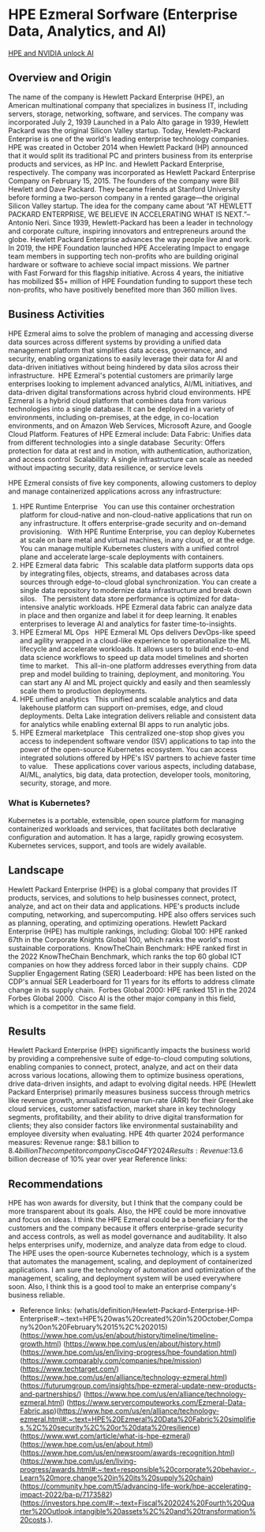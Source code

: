 # HPE Ezmeral Sorfware (Enterprise Data, Analytics, and AI)


[HPE and NVIDIA unlock AI](https://www.youtube.com/watch?v=TCsIAcd6aiw)


## Overview and Origin

The name of the company is Hewlett Packard Enterprise (HPE), an American multinational company that specializes in business IT, including servers, storage, networking, software, and services.
The company was incorporated July 2, 1939 Launched in a Palo Alto garage in 1939, Hewlett Packard was the original Silicon Valley startup. Today, Hewlett-Packard Enterprise is one of the world's leading enterprise technology companies. HPE was created in October 2014 when Hewlett Packard (HP) announced that it would split its traditional PC and printers business from its enterprise products and services, as HP Inc. and Hewlett Packard Enterprise, respectively. The company was incorporated as Hewlett Packard Enterprise Company on February 15, 2015. 
The founders of the company were Bill Hewlett and Dave Packard. They became friends at Stanford University before forming a two-person company in a rented garage—the original Silicon Valley startup. 
The idea for the company came about  “AT HEWLETT PACKARD ENTERPRISE, WE BELIEVE IN ACCELERATING WHAT IS NEXT.”– Antonio Neri. 
Since 1939, Hewlett-Packard has been a leader in technology and corporate culture, inspiring innovators and entrepreneurs around the globe.
Hewlett Packard Enterprise advances the way people live and work.
In 2019, the HPE Foundation launched HPE Accelerating Impact to engage team members in supporting tech non-profits who are building original hardware or software to achieve social impact missions. We partner with Fast Forward for this flagship initiative. Across 4 years, the initiative has mobilized $5+ million of HPE Foundation funding to support these tech non-profits, who have positively benefited more than 360 million lives.

## Business Activities

HPE Ezmeral aims to solve the problem of managing and accessing diverse data sources across different systems by providing a unified data management platform that simplifies data access, governance, and security, enabling organizations to easily leverage their data for AI and data-driven initiatives without being hindered by data silos across their infrastructure. 
HPE Ezmeral's potential customers are primarily large enterprises looking to implement advanced analytics, AI/ML initiatives, and data-driven digital transformations across hybrid cloud environments.
HPE Ezmeral is a hybrid cloud platform that combines data from various technologies into a single database. It can be deployed in a variety of environments, including on-premises, at the edge, in co-location environments, and on Amazon Web Services, Microsoft Azure, and Google Cloud Platform. Features of HPE Ezmeral include:
Data Fabric: Unifies data from different technologies into a single database 
Security: Offers protection for data at rest and in motion, with authentication, authorization, and access control 
Scalability: A single infrastructure can scale as needed without impacting security, data resilience, or service levels 

HPE Ezmeral consists of five key components, allowing customers to deploy and manage containerized applications across any infrastructure:  
1. HPE Runtime Enterprise  
You can use this container orchestration platform for cloud-native and non-cloud-native applications that run on any infrastructure. It offers enterprise-grade security and on-demand provisioning.  
With HPE Runtime Enterprise, you can deploy Kubernetes at scale on bare metal and virtual machines, in any cloud, or at the edge. You can manage multiple Kubernetes clusters with a unified control plane and accelerate large-scale deployments with containers.  
2. HPE Ezmeral data fabric  
This scalable data platform supports data ops by integrating files, objects, streams, and databases across data sources through edge-to-cloud global synchronization. You can create a single data repository to modernize data infrastructure and break down silos.  
The persistent data store performance is optimized for data-intensive analytic workloads. HPE Ezmeral data fabric can analyze data in place and then organize and label it for deep learning. It enables enterprises to leverage AI and analytics for faster time-to-insights.  
3. HPE Ezmeral ML Ops  
HPE Ezmeral ML Ops delivers DevOps-like speed and agility wrapped in a cloud-like experience to operationalize the ML lifecycle and accelerate workloads. It allows users to build end-to-end data science workflows to speed up data model timelines and shorten time to market.  
This all-in-one platform addresses everything from data prep and model building to training, deployment, and monitoring. You can start any AI and ML project quickly and easily and then seamlessly scale them to production deployments.  
4. HPE unified analytics  
This unified and scalable analytics and data lakehouse platform can support on-premises, edge, and cloud deployments. Delta Lake integration delivers reliable and consistent data for analytics while enabling external BI apps to run analytic jobs.  
5. HPE Ezmeral marketplace  
This centralized one-stop shop gives you access to independent software vendor (ISV) applications to tap into the power of the open-source Kubernetes ecosystem. You can access integrated solutions offered by HPE's ISV partners to achieve faster time to value.  
These applications cover various aspects, including database, AI/ML, analytics, big data, data protection, developer tools, monitoring, security, storage, and more.  

###   What is Kubernetes? 
Kubernetes is a portable, extensible, open source platform for managing containerized workloads and services, that facilitates both declarative configuration and automation. It has a large, rapidly growing ecosystem. Kubernetes services, support, and tools are widely available.



## Landscape

Hewlett Packard Enterprise (HPE) is a global company that provides IT products, services, and solutions to help businesses connect, protect, analyze, and act on their data and applications. HPE's products include computing, networking, and supercomputing. HPE also offers services such as planning, operating, and optimizing operations.
Hewlett Packard Enterprise (HPE) has multiple rankings, including:
Global 100: HPE ranked 67th in the Corporate Knights Global 100, which ranks the world's most sustainable corporations. 
KnowTheChain Benchmark: HPE ranked first in the 2022 KnowTheChain Benchmark, which ranks the top 60 global ICT companies on how they address forced labor in their supply chains. 
CDP Supplier Engagement Rating (SER) Leaderboard: HPE has been listed on the CDP's annual SER Leaderboard for 11 years for its efforts to address climate change in its supply chain. 
Forbes Global 2000: HPE ranked 151 in the 2024 Forbes Global 2000. 
Cisco AI is the other major company in this field, which is a competitor in the same field.

## Results

Hewlett Packard Enterprise (HPE) significantly impacts the business world by providing a comprehensive suite of edge-to-cloud computing solutions, enabling companies to connect, protect, analyze, and act on their data across various locations, allowing them to optimize business operations, drive data-driven insights, and adapt to evolving digital needs.
HPE (Hewlett Packard Enterprise) primarily measures business success through metrics like revenue growth, annualized revenue run-rate (ARR) for their GreenLake cloud services, customer satisfaction, market share in key technology segments, profitability, and their ability to drive digital transformation for clients; they also consider factors like environmental sustainability and employee diversity when evaluating.
HPE 4th quarter 2024 performance measures:
Revenue range: $8.1 billion to $8.4 billion 
The competitor company Cisco Q4 FY 2024 Results:
Revenue: $13.6 billion decrease of 10% year over year
Reference links:

## Recommendations

HPE has won awards for diversity, but I think that the company could be more transparent about its goals. Also, the HPE could be more innovative and focus on ideas. 
I think the HPE Ezmeral could be a beneficiary for the customers and the company because it offers enterprise-grade security and access controls, as well as model governance and auditability. It also helps enterprises unify, modernize, and analyze data from edge to cloud.
The HPE uses the open-source Kubernetes technology, which is a system that automates the management, scaling, and deployment of containerized applications.
I am sure the technology of automation and optimization of the management, scaling, and deployment system will be used everywhere soon. Also, I think this is a good tool to make an enterprise company's business reliable.




*  Reference links: (whatis/definition/Hewlett-Packard-Enterprise-HP-Enterprise#:~:text=HPE%20was%20created%20in%20October,Company%20on%20February%2015%2C%202015) (https://www.hpe.com/us/en/about/history/timeline/timeline-growth.html) (https://www.hpe.com/us/en/about/history.html) (https://www.hpe.com/us/en/living-progress/hpe-foundation.html) (https://www.comparably.com/companies/hpe/mission) (https://www.techtarget.com/) (https://www.hpe.com/us/en/alliance/technology-ezmeral.html) (https://futurumgroup.com/insights/hpe-ezmeral-update-new-products-and-partnerships/) (https://www.hpe.com/us/en/alliance/technology-ezmeral.html) (https://www.servercomputeworks.com/Ezmeral-Data-Fabric.asp)(https://www.hpe.com/us/en/alliance/technology-ezmeral.html#:~:text=HPE%20Ezmeral%20Data%20Fabric%20simplifies,%2C%20security%2C%20or%20data%20resilience) (https://www.wwt.com/article/what-is-hpe-ezmeral)  (https://www.hpe.com/us/en/about.html) (https://www.hpe.com/us/en/newsroom/awards-recognition.html) (https://www.hpe.com/us/en/living-progress/awards.html#:~:text=responsible%20corporate%20behavior.-,Learn%20more,change%20in%20its%20supply%20chain)  (https://community.hpe.com/t5/advancing-life-work/hpe-accelerating-impact-2022/ba-p/7173582) (https://investors.hpe.com/#:~:text=Fiscal%202024%20Fourth%20Quarter%20Outlook,intangible%20assets%2C%20and%20transformation%20costs.).


